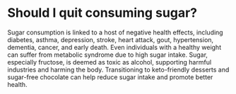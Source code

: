 # Should I quit consuming sugar?

Sugar consumption is linked to a host of negative health effects, including diabetes, asthma, depression, stroke, heart attack, gout, hypertension, dementia, cancer, and early death. Even individuals with a healthy weight can suffer from metabolic syndrome due to high sugar intake. Sugar, especially fructose, is deemed as toxic as alcohol, supporting harmful industries and harming the body. Transitioning to keto-friendly desserts and sugar-free chocolate can help reduce sugar intake and promote better health.